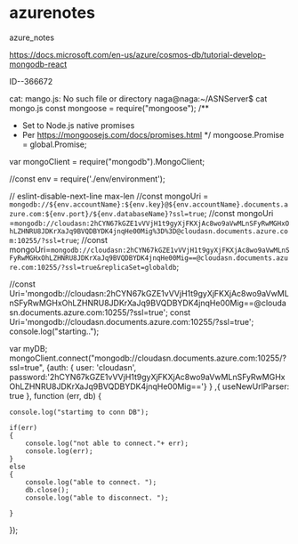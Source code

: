 # azurenotes
azure_notes

https://docs.microsoft.com/en-us/azure/cosmos-db/tutorial-develop-mongodb-react

ID--366672

cat: mango.js: No such file or directory
naga@naga:~/ASNServer$ cat mongo.js
const mongoose = require("mongoose");
/**
* Set to Node.js native promises
* Per https://mongoosejs.com/docs/promises.html
*/
mongoose.Promise = global.Promise;


var mongoClient = require("mongodb").MongoClient;

//const env = require('./env/environment');

// eslint-disable-next-line max-len
//const mongoUri = `mongodb://${env.accountName}:${env.key}@${env.accountName}.documents.azure.com:${env.port}/${env.databaseName}?ssl=true`;
//const mongoUri =`mongodb://cloudasn:2hCYN67kGZE1vVVjH1t9gyXjFKXjAc8wo9aVwMLnSFyRwMGHxOhLZHNRU8JDKrXaJq9BVQDBYDK4jnqHe00Mig%3D%3D@cloudasn.documents.azure.com:10255/?ssl=true`;
//const mongoUri=`mongodb://cloudasn:2hCYN67kGZE1vVVjH1t9gyXjFKXjAc8wo9aVwMLnSFyRwMGHxOhLZHNRU8JDKrXaJq9BVQDBYDK4jnqHe00Mig==@cloudasn.documents.azure.com:10255/?ssl=true&replicaSet=globaldb`;

//const Uri='mongodb://cloudasn:2hCYN67kGZE1vVVjH1t9gyXjFKXjAc8wo9aVwMLnSFyRwMGHxOhLZHNRU8JDKrXaJq9BVQDBYDK4jnqHe00Mig\=\=@cloudasn.documents.azure.com:10255/?ssl=true';
const Uri='mongodb://cloudasn.documents.azure.com:10255/?ssl=true';
console.log("starting..");





var myDB;
mongoClient.connect("mongodb://cloudasn.documents.azure.com:10255/?ssl=true", {auth: {
         user: 'cloudasn',
           password:'2hCYN67kGZE1vVVjH1t9gyXjFKXjAc8wo9aVwMLnSFyRwMGHxOhLZHNRU8JDKrXaJq9BVQDBYDK4jnqHe00Mig=='}
         } ,{ useNewUrlParser: true }, function (err, db) {


	console.log("startimg to conn DB");

	if(err)
	{
		console.log("not able to connect."+ err);
		console.log(err);
	}
	else
	{
		console.log("able to connect. ");
		db.close();
		console.log("able to disconnect. ");

	}


});
